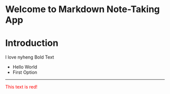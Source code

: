 # Welcome to Markdown Note-Taking App
# Introduction
I love nyheng Bold Text
* Hello World
* First Option
***
<p style="color:red;"> This text is red!</p>